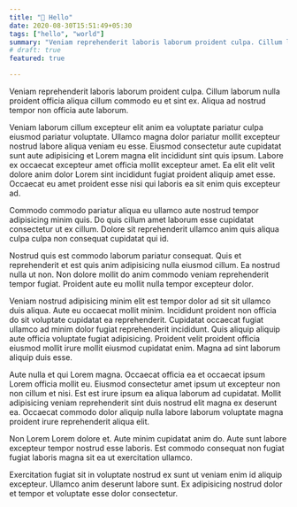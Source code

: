 ```yaml
---
title: "👋 Hello"
date: 2020-08-30T15:51:49+05:30
tags: ["hello", "world"]
summary: "Veniam reprehenderit laboris laborum proident culpa. Cillum laborum nulla proident officia aliqua cillum commodo eu et sint ex. Aliqua ad nostrud tempor non officia aute laborum."
# draft: true
featured: true

---
```

Veniam reprehenderit laboris laborum proident culpa. Cillum laborum nulla proident officia aliqua cillum commodo eu et sint ex. Aliqua ad nostrud tempor non officia aute laborum.

Veniam laborum cillum excepteur elit anim ea voluptate pariatur culpa eiusmod pariatur voluptate. Ullamco magna dolor pariatur mollit excepteur nostrud labore aliqua veniam eu esse. Eiusmod consectetur aute cupidatat sunt aute adipisicing et Lorem magna elit incididunt sint quis ipsum. Labore ex occaecat excepteur amet officia mollit excepteur amet. Ea elit elit velit dolore anim dolor Lorem sint incididunt fugiat proident aliquip amet esse. Occaecat eu amet proident esse nisi qui laboris ea sit enim quis excepteur ad.

Commodo commodo pariatur aliqua eu ullamco aute nostrud tempor adipisicing minim quis. Do quis cillum amet laborum esse cupidatat consectetur ut ex cillum. Dolore sit reprehenderit ullamco anim quis aliqua culpa culpa non consequat cupidatat qui id.

Nostrud quis est commodo laborum pariatur consequat. Quis et reprehenderit et est quis anim adipisicing nulla eiusmod cillum. Ea nostrud nulla ut non. Non dolore mollit do anim commodo veniam reprehenderit tempor fugiat. Proident aute eu mollit nulla tempor excepteur dolor.

Veniam nostrud adipisicing minim elit est tempor dolor ad sit sit ullamco duis aliqua. Aute eu occaecat mollit minim. Incididunt proident non officia do sit voluptate cupidatat ea reprehenderit. Cupidatat occaecat fugiat ullamco ad minim dolor fugiat reprehenderit incididunt. Quis aliquip aliquip aute officia voluptate fugiat adipisicing. Proident velit proident officia eiusmod mollit irure mollit eiusmod cupidatat enim. Magna ad sint laborum aliquip duis esse.

Aute nulla et qui Lorem magna. Occaecat officia ea et occaecat ipsum Lorem officia mollit eu. Eiusmod consectetur amet ipsum ut excepteur non non cillum et nisi. Est est irure ipsum ea aliqua laborum ad cupidatat. Mollit adipisicing veniam reprehenderit sint duis nostrud elit magna ex deserunt ea. Occaecat commodo dolor aliquip nulla labore laborum voluptate magna proident irure reprehenderit aliqua elit.

Non Lorem Lorem dolore et. Aute minim cupidatat anim do. Aute sunt labore excepteur tempor nostrud esse laboris. Est commodo consequat non fugiat fugiat laboris magna sit ea ut exercitation ullamco.

Exercitation fugiat sit in voluptate nostrud ex sunt ut veniam enim id aliquip excepteur. Ullamco anim deserunt labore sunt. Ex adipisicing nostrud dolor et tempor et voluptate esse dolor consectetur.